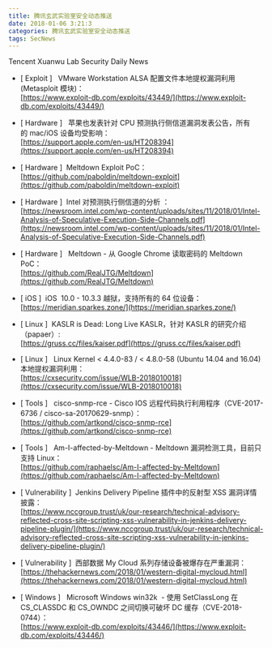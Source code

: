 ```yaml
---
title: 腾讯玄武实验室安全动态推送
date: 2018-01-06 3:21:3
categories: 腾讯玄武实验室安全动态推送
tags: SecNews
---
```


Tencent Xuanwu Lab Security Daily News  
* [ Exploit ]   VMware Workstation ALSA 配置文件本地提权漏洞利用(Metasploit 模块)：   
[https://www.exploit-db.com/exploits/43449/](https://www.exploit-db.com/exploits/43449/)  

* [ Hardware ]  
苹果也发表针对 CPU 预测执行侧信道漏洞发表公告，所有的 mac/iOS 设备均受影响：   
[https://support.apple.com/en-us/HT208394](https://support.apple.com/en-us/HT208394)  

* [ Hardware ]  Meltdown Exploit PoC：   
[https://github.com/paboldin/meltdown-exploit](https://github.com/paboldin/meltdown-exploit)  

* [ Hardware ]  Intel 对预测执行侧信道的分析 ：   
[https://newsroom.intel.com/wp-content/uploads/sites/11/2018/01/Intel-Analysis-of-Speculative-Execution-Side-Channels.pdf](https://newsroom.intel.com/wp-content/uploads/sites/11/2018/01/Intel-Analysis-of-Speculative-Execution-Side-Channels.pdf)  

* [ Hardware ]   Meltdown - 从 Google Chrome 读取密码的 Meltdown PoC：   
[https://github.com/RealJTG/Meltdown](https://github.com/RealJTG/Meltdown)  

* [ iOS ]  iOS  10.0 - 10.3.3 越狱，支持所有的 64 位设备：   
[https://meridian.sparkes.zone/](https://meridian.sparkes.zone/)  

* [ Linux ]  KASLR is Dead: Long Live KASLR，针对 KASLR 的研究介绍（papaer）:    
[https://gruss.cc/files/kaiser.pdf](https://gruss.cc/files/kaiser.pdf)  

* [ Linux ]   Linux Kernel &lt; 4.4.0-83 / &lt; 4.8.0-58 (Ubuntu 14.04 and 16.04) 本地提权漏洞利用：  
[https://cxsecurity.com/issue/WLB-2018010018](https://cxsecurity.com/issue/WLB-2018010018)  

* [ Tools ]   cisco-snmp-rce - Cisco IOS 远程代码执行利用程序（CVE-2017-6736 / cisco-sa-20170629-snmp）：   
[https://github.com/artkond/cisco-snmp-rce](https://github.com/artkond/cisco-snmp-rce)  

* [ Tools ]   Am-I-affected-by-Meltdown - Meltdown 漏洞检测工具，目前只支持 Linux：   
[https://github.com/raphaelsc/Am-I-affected-by-Meltdown](https://github.com/raphaelsc/Am-I-affected-by-Meltdown)  

* [ Vulnerability ]  Jenkins Delivery Pipeline 插件中的反射型 XSS 漏洞详情披露：   
[https://www.nccgroup.trust/uk/our-research/technical-advisory-reflected-cross-site-scripting-xss-vulnerability-in-jenkins-delivery-pipeline-plugin/](https://www.nccgroup.trust/uk/our-research/technical-advisory-reflected-cross-site-scripting-xss-vulnerability-in-jenkins-delivery-pipeline-plugin/)  

* [ Vulnerability ]  西部数据 My Cloud 系列存储设备被爆存在严重漏洞：   
[https://thehackernews.com/2018/01/western-digital-mycloud.html](https://thehackernews.com/2018/01/western-digital-mycloud.html)  

* [ Windows ]   Microsoft Windows win32k  - 使用 SetClassLong 在 CS_CLASSDC 和 CS_OWNDC 之间切换可破坏 DC 缓存（CVE-2018-0744）：   
[https://www.exploit-db.com/exploits/43446/](https://www.exploit-db.com/exploits/43446/)  

